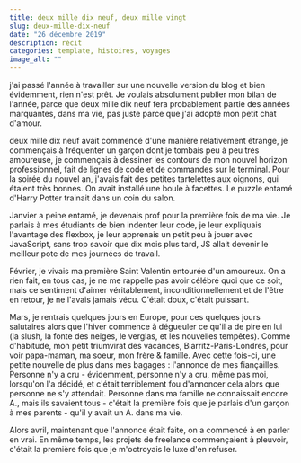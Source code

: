 ```yaml
---
title: deux mille dix neuf, deux mille vingt
slug: deux-mille-dix-neuf
date: "26 décembre 2019"
description: récit
categories: template, histoires, voyages
image_alt: ""
---
```


j'ai passé l'année à travailler sur une nouvelle version du blog et bien évidemment, rien n'est prêt. Je voulais absolument publier mon bilan de l'année, parce que deux mille dix neuf fera probablement partie des années marquantes, dans ma vie, pas juste parce que j'ai adopté mon petit chat d'amour.

deux mille dix neuf avait commencé d'une manière relativement étrange, je commençais à fréquenter un garçon dont je tombais peu à peu très amoureuse, je commençais à dessiner les contours de mon nouvel horizon professionnel, fait de lignes de code et de commandes sur le terminal. Pour la soirée du nouvel an, j'avais fait des petites tartelettes aux oignons, qui étaient très bonnes. On avait installé une boule à facettes. Le puzzle entamé d'Harry Potter trainait dans un coin du salon.

Janvier a peine entamé, je devenais prof pour la première fois de ma vie. Je parlais à mes étudiants de bien indenter leur code, je leur expliquais l'avantage des flexbox, je leur apprenais un petit peu à jouer avec JavaScript, sans trop savoir que dix mois plus tard, JS allait devenir le meilleur pote de mes journées de travail.

Février, je vivais ma première Saint Valentin entourée d'un amoureux. On a rien fait, en tous cas, je ne me rappelle pas avoir célébré quoi que ce soit, mais ce sentiment d'aimer véritablement, inconditionnellement et de l'être en retour, je ne l'avais jamais vécu. C'était doux, c'était puissant.

Mars, je rentrais quelques jours en Europe, pour ces quelques jours salutaires alors que l'hiver commence à dégueuler ce qu'il a de pire en lui (la slush, la fonte des neiges, le verglas, et les nouvelles tempêtes). Comme d'habitude, mon petit triumvirat des vacances, Biarritz-Paris-Londres, pour voir papa-maman, ma soeur, mon frère & famille. Avec cette fois-ci, une petite nouvelle de plus dans mes bagages : l'annonce de mes fiançailles. Personne n'y a cru - évidemment, personne n'y a cru, même pas moi, lorsqu'on l'a décidé, et c'était terriblement fou d'annoncer cela alors que personne ne s'y attendait. Personne dans ma famille ne connaissait encore A., mais ils savaient tous - c'était la première fois que je parlais d'un garçon à mes parents - qu'il y avait un A. dans ma vie.

Alors avril, maintenant que l'annonce était faite, on a commencé à en parler en vrai. En même temps, les projets de freelance commençaient à pleuvoir, c'était la première fois que je m'octroyais le luxe d'en refuser.
